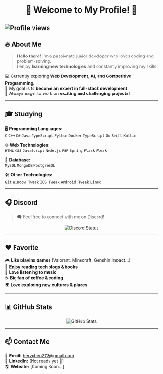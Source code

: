 <h1 align="center">🌟 Welcome to My Profile! 🌟</h1>

![Profile views](https://komarev.com/ghpvc/?username=Herzchens&label=Profile%20views&color=0e75b6&style=flat)
---

## 🔥 About Me  
> **Hello there!** I'm a passionate junior developer who loves coding and problem-solving.  
> I enjoy **learning new technologies** and constantly improving my skills.  

💻 Currently exploring **Web Development, AI, and Competitive Programming**.  
🎯 My goal is to **become an expert in full-stack development**.  
🚀 Always eager to work on **exciting and challenging projects**!  

---

## 🎓 Studying  
🖥️ **Programming Languages:**  
`C` `C++` `C#` `Java` `TypeScript` `Python` `Docker` `TypeScript` `Go` `Swift` `Kotlin`

🌐 **Web Technologies:**  
`HTML` `CSS` `JavaScript` `Node.js` `PHP` `Spring` `Flask` `Flesk`

💾 **Database:**  
`MySQL` `MongoDB` `PostgreSQL`  

🛠 **Other Technologies:**  
`Git` `Window Tweak` `IOS Tweak` `Android Tweak` `Linux`

---

## 🎧 Discord  
> 🗨️ Feel free to connect with me on Discord!  

<p align="center">
  <a href="https://discord.com/users/984085171408080897">
    <img src="https://lanyard.cnrad.dev/api/984085171408080897" alt="Discord Status">
  </a>
</p>

---

## ❤️ Favorite  
🎮 **Like playing games** (Valorant, Minecraft, Genshin Impact...)  
📖 **Enjoy reading tech blogs & books**  
🎵 **Love listening to music**  
☕ **Big fan of coffee & coding**  
🌍 **Love exploring new cultures & places**  

---

## 📊 GitHub Stats  
<p align="center">
  <img src="https://github-readme-stats.vercel.app/api?username=Herzchen&show_icons=true&theme=radical" alt="GitHub Stats">
</p>

---

## 📫 Contact Me  
📩 **Email:** [herzchen273@gmail.com](mailto:herzchen273@gmail.com)  
🔗 **LinkedIn:** [Not ready yet 🤭]  
🌎 **Website:** [Coming Soon...]  
